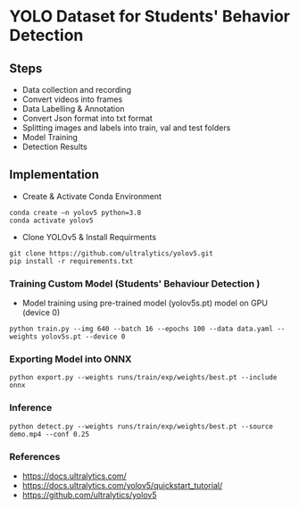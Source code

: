 # YOLO Dataset for Students' Behavior Detection

## Steps
- Data collection and recording
- Convert videos into frames
- Data Labelling & Annotation 
- Convert Json format into txt format
- Splitting images and labels into train, val and test folders
- Model Training
- Detection Results

## Implementation
- Create & Activate Conda Environment

```
conda create –n yolov5 python=3.8
conda activate yolov5
```
- Clone YOLOv5 & Install Requirments
```
git clone https://github.com/ultralytics/yolov5.git
pip install -r requirements.txt
```
### Training Custom Model (Students' Behaviour Detection )
- Model training using pre-trained model (yolov5s.pt) model on GPU (device 0)
```
python train.py --img 640 --batch 16 --epochs 100 --data data.yaml --weights yolov5s.pt --device 0
```
### Exporting Model into ONNX
```
python export.py --weights runs/train/exp/weights/best.pt --include onnx
```

### Inference
```
python detect.py --weights runs/train/exp/weights/best.pt --source demo.mp4 --conf 0.25
```

### References

- https://docs.ultralytics.com/
- https://docs.ultralytics.com/yolov5/quickstart_tutorial/
- https://github.com/ultralytics/yolov5
